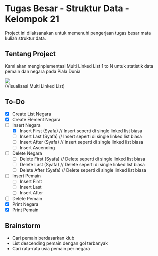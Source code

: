 # Tugas Besar - Struktur Data - Kelompok 21
Project ini dilaksanakan untuk memenuhi pengerjaan tugas besar mata kuliah struktur data.

## Tentang Project
Kami akan menginplementasi Multi Linked List 1 to N untuk statistik data pemain dan negara pada Piala Dunia

![](https://i.imgur.com/wofSSHa.png)<br>(Visualisasi Multi Linked List)

## To-Do
- [X] Create List Negara
- [X] Create Element Negara
- [ ] Insert Negara
  - [x] Insert First (Syafa) // Insert seperti di single linked list biasa
  - [ ] Insert Last (Syafa) // Insert seperti di single linked list biasa
  - [ ] Insert After (Syafa) // Insert seperti di single linked list biasa
  - [ ] Insert Ascending
- [ ] Delete Negara
  - [ ] Delete First (Syafa) // Delete seperti di single linked list biasa
  - [ ] Delete Last (Syafa) // Delete seperti di single linked list biasa
  - [ ] Delete After (Syafa) // Delete seperti di single linked list biasa
- [ ] Insert Pemain
  - [ ] Insert First
  - [ ] Insert Last
  - [ ] Insert After
- [ ] Delete Pemain 
- [X] Print Negara
- [X] Print Pemain

## Brainstorm
- Cari pemain berdasarkan klub
- List descending pemain dengan gol terbanyak
- Cari rata-rata usia pemain per negara
